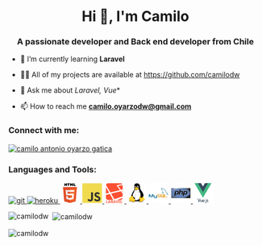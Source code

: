 <h1 align="center">Hi 👋, I'm Camilo</h1>
<h3 align="center">A passionate developer and Back end developer from Chile</h3>


- 🌱 I’m currently learning **Laravel**

- 👨‍💻 All of my projects are available at https://github.com/camilodw

- 💬 Ask me about *Laravel, Vue**

- 📫 How to reach me **camilo.oyarzodw@gmail.com**

<h3 align="left">Connect with me:</h3>
<p align="left">
<a href="https://www.linkedin.com/in/camilo-oyarzo" target="blank"><img align="center" src="https://cdn.jsdelivr.net/npm/simple-icons@3.0.1/icons/linkedin.svg" alt="camilo antonio oyarzo gatica" height="30" width="40" /></a>
</p>

<h3 align="left">Languages and Tools:</h3>
<p align="left"><a href="https://git-scm.com/" target="_blank"> <img src="https://www.vectorlogo.zone/logos/git-scm/git-scm-icon.svg" alt="git" width="40" height="40"/> </a> <a href="https://heroku.com" target="_blank"> <img src="https://www.vectorlogo.zone/logos/heroku/heroku-icon.svg" alt="heroku" width="40" height="40"/> </a> <a href="https://www.w3.org/html/" target="_blank"> <img src="https://raw.githubusercontent.com/devicons/devicon/master/icons/html5/html5-original-wordmark.svg" alt="html5" width="40" height="40"/> </a> <a href="https://developer.mozilla.org/en-US/docs/Web/JavaScript" target="_blank"> <img src="https://raw.githubusercontent.com/devicons/devicon/master/icons/javascript/javascript-original.svg" alt="javascript" width="40" height="40"/> </a> <a href="https://laravel.com/" target="_blank"> <img src="https://raw.githubusercontent.com/devicons/devicon/master/icons/laravel/laravel-plain-wordmark.svg" alt="laravel" width="40" height="40"/> </a> <a href="https://www.linux.org/" target="_blank"> <img src="https://raw.githubusercontent.com/devicons/devicon/master/icons/linux/linux-original.svg" alt="linux" width="40" height="40"/> </a> <a href="https://www.mysql.com/" target="_blank"> <img src="https://raw.githubusercontent.com/devicons/devicon/master/icons/mysql/mysql-original-wordmark.svg" alt="mysql" width="40" height="40"/> <a href="https://www.php.net" target="_blank"> <img src="https://raw.githubusercontent.com/devicons/devicon/master/icons/php/php-original.svg" alt="php" width="40" height="40"/> </a> <a href="https://vuejs.org/" target="_blank"> <img src="https://raw.githubusercontent.com/devicons/devicon/master/icons/vuejs/vuejs-original-wordmark.svg" alt="vuejs" width="40" height="40"/> </a> </p>

<p><img style="max-width: 140px" align="left" src="https://github-readme-stats.vercel.app/api/top-langs?username=camilodw&show_icons=true&locale=en&layout=compact" alt="camilodw" />
</p>

<p>&nbsp; <img style="max-width: 140px" align="center" src="https://github-readme-stats.vercel.app/api?username=camilodw&show_icons=true&locale=en" alt="camilodw" /></p>

<p><img style="min-width: 100%" align="center" src="https://github-readme-streak-stats.herokuapp.com/?user=camilodw&" alt="camilodw" /></p>
